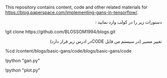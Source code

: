 This repository contains content, code and other related materials for https://blog.paperspace.com/implementing-gans-in-tensorflow/.
<p dir="rtl" align="right">
  دستورات زیر را در کولب وارد نمایید :
  </P>
!git clone https://github.com/BLOSSOM1994/blogs.git
<p dir="rtl" align="right">
 تغییر مسیر (در سیستم من فایل CODEدر ادرس زیر قرار دارد)
</P>


%cd /content/blogs/basic-gans/code/blogs/basic-gans/code

!python "gan.py"

!python "plot.py"
